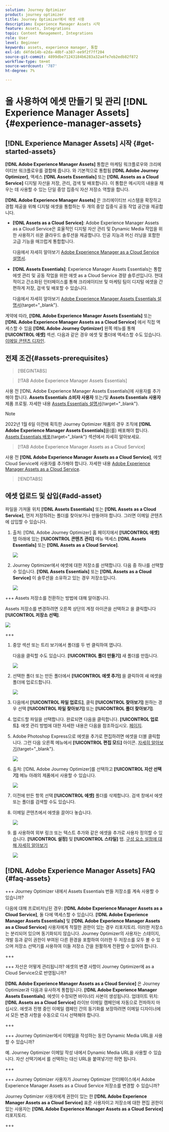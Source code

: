 ```yaml
---
solution: Journey Optimizer
product: journey optimizer
title: Journey Optimizer에서 에셋 사용
description: Experience Manager Assets 시작
feature: Assets, Integrations
topic: Content Management, Integrations
role: User
level: Beginner
keywords: assets, experience manager, 통합
exl-id: d4fde14b-e2da-40bf-a387-ee9f2f7ff204
source-git-commit: 4899dbe71243184b6283a32a4fe7eb2edb82f872
workflow-type: tm+mt
source-wordcount: '787'
ht-degree: 7%

---
```


# 을 사용하여 에셋 만들기 및 관리 [!DNL Experience Manager Assets]{#experience-manager-assets}

## [!DNL Experience Manager Assets] 시작 {#get-started-assets}

**[!DNL Adobe Experience Manager Assets]** 통합은 마케팅 워크플로우와 크리에이티브 워크플로우를 결합해 줍니다. 와 기본적으로 통합됨 **[!DNL Adobe Journey Optimizer]**, 액세스 **[!DNL Assets Essentials]** 또는 **[!DNL Assets as a Cloud Service]** 디지털 자산을 저장, 관리, 검색 및 배포합니다. 이 통합은 메시지의 내용을 채우는 데 사용할 수 있는 단일 중앙 집중식 자산 저장소 역할을 합니다.

**[!DNL Adobe Experience Manager Assets]** 은 크리에이티브 시스템을 확장하고 경험 제공을 위해 디지털 에셋을 통합하는 두 개의 중앙 집중식 공동 작업 공간을 제공합니다.

* **[!DNL Assets as a Cloud Service]**: Adobe Experience Manager Assets as a Cloud Service은 효율적인 디지털 자산 관리 및 Dynamic Media 작업을 위한 사용하기 쉬운 클라우드 솔루션을 제공합니다. 인공 지능과 머신 러닝을 포함한 고급 기능을 매끄럽게 통합합니다.

  다음에서 자세히 알아보기 [Adobe Experience Manager as a Cloud Service 설명서](https://experienceleague.adobe.com/docs/experience-manager-cloud-service/content/assets/overview.html).

* **[!DNL Assets Essentials]**: Experience Manager Assets Essentials는 통합 에셋 관리 및 공동 작업을 위한 에셋 as a Cloud Service 경량 솔루션입니다. 현대적이고 간소화된 인터페이스를 통해 크리에이티브 및 마케팅 팀이 디지털 에셋을 간편하게 저장, 검색 및 배포할 수 있습니다.

  다음에서 자세히 알아보기 [Adobe Experience Manager Assets Essentials 설명서](https://experienceleague.adobe.com/docs/experience-manager-assets-essentials/help/introduction.html){target="_blank"}.

계약에 따라, **[!DNL Adobe Experience Manager Assets Essentials]** 또는 **[!DNL Adobe Experience Manager Assets as a Cloud Service]** 에서 직접 액세스할 수 있음 **[!DNL Adobe Journey Optimizer]** 왼쪽 메뉴를 통해 **[!UICONTROL 에셋]** 섹션. 다음과 같은 경우 에셋 및 폴더에 액세스할 수도 있습니다. [이메일 콘텐츠 디자인](../email/get-started-email-design.md).

## 전제 조건{#assets-prerequisites}

>[!BEGINTABS]

>[!TAB Adobe Experience Manager Assets Essentials]

사용 전 [!DNL Adobe Experience Manager Assets Essentials]에 사용자를 추가해야 합니다. **Assets Essentials 소비자 사용자** 또는/및 **Assets Essentials 사용자** 제품 프로필. 자세한 내용 [Assets Essentials 설명서](https://experienceleague.adobe.com/docs/experience-manager-assets-essentials/help/get-started-admins/deploy-administer.html#add-user-groups){target="_blank"}.

>[!NOTE]
>2022년 1월 6일 이전에 획득한 Journey Optimizer 제품의 경우 조직에 **[!DNL Adobe Experience Manager Assets Essentials]**&#x200B;을(를) 배포해야 합니다. [Assets Essentials 배포](https://experienceleague.adobe.com/docs/experience-manager-assets-essentials/help/deploy-administer.html?lang=ko){target="_blank"} 섹션에서 자세히 알아보세요.

>[!TAB Adobe Experience Manager Assets as a Cloud Service]

사용 전 **[!DNL Adobe Experience Manager Assets as a Cloud Service]**, 에셋 Cloud Service에 사용자를 추가해야 합니다. 자세한 내용 [Adobe Experience Manager Assets as a Cloud Service](https://experienceleague.adobe.com/docs/experience-manager-cloud-service/content/security/ims-support.html).

>[!ENDTABS]

## 에셋 업로드 및 삽입{#add-asset}

파일을 가져올 위치 **[!DNL Assets Essentials]** 또는 **[!DNL Assets as a Cloud Service]**, 먼저 저장하려는 폴더를 찾아보거나 만들어야 합니다. 그러면 이메일 콘텐츠에 삽입할 수 있습니다.

1. 출처: [!DNL Adobe Journey Optimizer] 홈 페이지에서 **[!UICONTROL 에셋]** 탭 아래에 있는 **[!UICONTROL 콘텐츠 관리]** 메뉴 액세스 **[!DNL Assets Essentials]** 또는 **[!DNL Assets as a Cloud Service]**.

   ![](assets/media_library_1.png)

1. Journey Optimizer에서 에셋에 대한 저장소를 선택합니다. 다음 중 하나를 선택할 수 있습니다. **[!DNL Assets Essentials]** 또는 **[!DNL Assets as a Cloud Service]** 이 솔루션을 소유하고 있는 경우 저장소입니다.

   ![](assets/media_library_4.png)

+++ Assets 저장소를 전환하는 방법에 대해 알아봅니다.

   Assets 저장소를 변경하려면 오른쪽 상단의 계정 아이콘을 선택하고 을 클릭합니다 **[!UICONTROL 저장소 선택]**.

   ![](assets/media_library_3.png)

+++

1. 중앙 섹션 또는 트리 보기에서 폴더를 두 번 클릭하여 엽니다.

   다음을 클릭할 수도 있습니다. **[!UICONTROL 폴더 만들기]** 새 폴더를 만듭니다.

   ![](assets/media_library_8.png)

1. 선택한 폴더 또는 만든 폴더에서 **[!UICONTROL 에셋 추가]** 을 클릭하여 새 에셋을 폴더에 업로드합니다.

   ![](assets/media_library_2.png)

1. 다음에서 **[!UICONTROL 파일 업로드]**, 클릭 **[!UICONTROL 찾아보기]** 원하는 경우 선택 **[!UICONTROL 파일 찾아보기]** 또는 **[!UICONTROL 폴더 찾아보기]**.

1. 업로드할 파일을 선택합니다. 완료되면 다음을 클릭합니다. **[!UICONTROL 업로드]**. 에셋 관리 방법에 대한 자세한 내용은 다음을 참조하십시오. [페이지](https://experienceleague.adobe.com/docs/experience-manager-assets-essentials/help/manage-organize.html).

1. Adobe Photoshop Express으로 에셋을 추가로 편집하려면 에셋을 더블 클릭합니다. 그런 다음 오른쪽 메뉴에서 **[!UICONTROL 편집 모드]** 아이콘. [자세히 알아보기](https://experienceleague.adobe.com/docs/experience-manager-assets-essentials/help/edit-images.html){target="_blank"}.

   ![](assets/media_library_12.png)

1. 출처: [!DNL Adobe Journey Optimizer]를 선택하고 **[!UICONTROL 자산 선택기]** 메뉴 아래의 제품에서 사용할 수 있습니다.

   ![](assets/media_library_5.png)

1. 이전에 만든 항목 선택 **[!UICONTROL 에셋]** 폴더를 삭제합니다. 검색 창에서 에셋 또는 폴더를 검색할 수도 있습니다.

1. 이메일 콘텐츠에서 에셋을 끌어다 놓습니다.

   ![](assets/media_library_6.png)

1. 를 사용하여 외부 링크 또는 텍스트 추가와 같은 에셋을 추가로 사용자 정의할 수 있습니다. **[!UICONTROL 설정]** 및 **[!UICONTROL 스타일]** 탭. [구성 요소 설정에 대해 자세히 알아보기](../email/content-components.md)

   ![](assets/media_library_13.png)

   <!--
    After adding your asset to your email, use the **[!UICONTROL Find similar Stock photos]** option to locate Stock photos that match the content, color, and composition of your image. [Learn more about Adobe Stock](stock.md).

    Note that this option is available for licensed/unlicensed Stock images and images from your Assets folder. 

    ![](assets/media_library_14.png)
    -->


## [!DNL Adobe Experience Manager Assets] FAQ {#faq-assets}

+++ Journey Optimizer 내에서 Assets Essentials 번들 저장소를 계속 사용할 수 있습니까?

다음에 대해 프로비저닝된 경우: **[!DNL Adobe Experience Manager Assets as a Cloud Service]**, 둘 다에 액세스할 수 있습니다. **[!DNL Adobe Experience Manager Assets Essentials]** 및 **[!DNL Adobe Experience Manager Assets as a Cloud Service]** 사용자에게 적절한 권한이 있는 경우 리포지토리. 이러한 저장소는 분리되어 있으며 동기화되지 않습니다. Journey Optimizer의 사용자는 스테이지, 개발 등과 같이 권한이 부여된 다른 환경을 포함하여 이러한 두 저장소를 모두 볼 수 있으며 저장소 선택기를 사용하여 이들 저장소 간을 원활하게 전환할 수 있어야 합니다.

+++

+++ 자산은 어떻게 관리됩니까? 에셋의 변경 사항이 Journey Optimizer에 as a Cloud Service으로 반영됩니까?

**[!DNL Adobe Experience Manager Assets as a Cloud Service]** 은 Journey Optimizer과 다음과 유사하게 통합됩니다. **[!DNL Adobe Experience Manager Assets Essentials]**. 에셋이 수정되면 바이너리 사본이 생성됩니다. 업데이트 위치: **[!DNL Assets as a Cloud Service]** 라이브 이메일 캠페인에 자동으로 전파하지 마십시오. 에셋과 진행 중인 이메일 캠페인 간의 동기화를 보장하려면 이메일 디자이너에서 모든 변경 사항을 수동으로 다시 선택해야 합니다.

+++

+++ Journey Optimizer에서 이메일을 작성하는 동안 Dynamic Media URL을 사용할 수 있습니까?

예. Journey Optimizer 이메일 작성 내에서 Dynamic Media URL을 사용할 수 있습니다. 자산 선택기에서 를 선택하는 대신 URL을 붙여넣기만 하면 됩니다.

+++

+++ Journey Optimizer 사용자가 Journey Optimizer 인터페이스에서 Adobe Experience Manager Assets as a Cloud Service 저장소를 변경할 수 있습니까?

Journey Optimizer 사용자에게 권한이 있는 한 **[!DNL Adobe Experience Manager Assets as a Cloud Service]** 표준 사용자이고 저장소에 대한 편집 권한이 있는 사용자는 **[!DNL Adobe Experience Manager Assets as a Cloud Service]** 리포지토리.

+++
